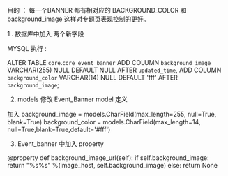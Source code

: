 目的 ： 每一个BANNER 都有相对应的 BACKGROUND_COLOR 和 background_image 
       这样对专题页表现控制的更好。

1 .   数据库中加入 两个新字段

 MYSQL  执行 :
  
ALTER TABLE `core`.`core_event_banner` 
ADD COLUMN `background_image` VARCHAR(255) NULL DEFAULT NULL AFTER `updated_time`,
ADD COLUMN `background_color` VARCHAR(14) NULL DEFAULT 'fff' AFTER `background_image`;


2. models  修改  Event_Banner model 定义

加入
 background_image = models.CharField(max_length=255, null=True, blank=True)
 background_color = models.CharField(max_length=14, null=True,blank=True,default='#fff')
  
3. Event_banner 中加入 property 
  
  @property
    def background_image_url(self):
        if self.background_image:
            return "%s%s" %(image_host, self.background_image)
        else:
            return None 
            